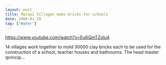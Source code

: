 ```yaml
---
layout: post
title: Malawi Villages make bricks for schools
date: 2008-01-29
tag: ["Water"]
---
```


https://www.youtube.com/watch?v=Eu6QmTZolu4  

14 villages work together to mold 30000 clay bricks each to be used for the construction of a school, teacher houses and bathrooms. The head master (princip...